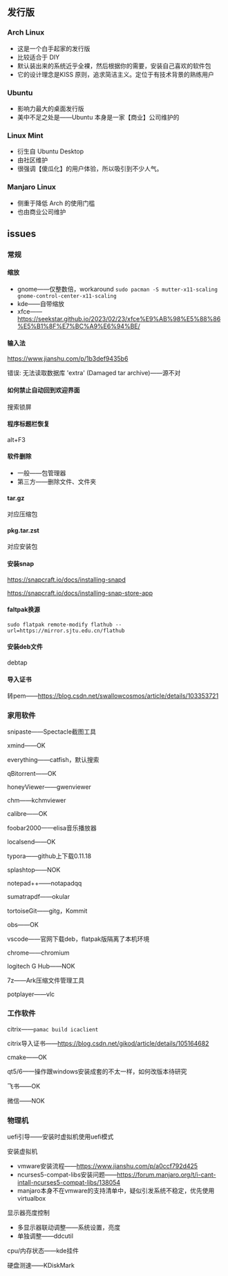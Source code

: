 ## 发行版

### Arch Linux

- 这是一个白手起家的发行版
- 比较适合于 DIY
- 默认装出来的系统近乎全裸，然后根据你的需要，安装自己喜欢的软件包
- 它的设计理念是KISS 原则，追求简洁主义。定位于有技术背景的熟练用户

### Ubuntu

- 影响力最大的桌面发行版
- 美中不足之处是——Ubuntu 本身是一家【商业】公司维护的

### Linux Mint

- 衍生自 Ubuntu Desktop
- 由社区维护
- 很强调【傻瓜化】的用户体验，所以吸引到不少人气。

### Manjaro Linux

- 侧重于降低 Arch 的使用门槛
- 也由商业公司维护

## issues

### 常规

#### 缩放

- gnome——仅整数倍，workaround `sudo pacman -S mutter-x11-scaling gnome-control-center-x11-scaling`
- kde——自带缩放
- xfce——https://seekstar.github.io/2023/02/23/xfce%E9%AB%98%E5%88%86%E5%B1%8F%E7%BC%A9%E6%94%BE/

#### 输入法

https://www.jianshu.com/p/1b3def9435b6

错误: 无法读取数据库 'extra' (Damaged tar archive)——源不对

#### 如何禁止自动回到欢迎界面

搜索锁屏

#### 程序标题栏恢复

alt+F3

#### 软件删除

- 一般——包管理器
- 第三方——删除文件、文件夹

#### tar.gz

对应压缩包

#### pkg.tar.zst

对应安装包

#### 安装snap

https://snapcraft.io/docs/installing-snapd

https://snapcraft.io/docs/installing-snap-store-app

#### faltpak换源

`sudo flatpak remote-modify flathub --url=https://mirror.sjtu.edu.cn/flathub`

#### 安装deb文件

debtap

#### 导入证书

转pem——https://blog.csdn.net/swallowcosmos/article/details/103353721

### 家用软件

snipaste——Spectacle截图工具

xmind——OK

everything——catfish，默认搜索

qBitorrent——OK

honeyViewer——gwenviewer

chm——kchmviewer

calibre——OK

foobar2000——elisa音乐播放器

localsend——OK

typora——github上下载0.11.18

splashtop——NOK

notepad++——notapadqq

sumatrapdf——okular

tortoiseGit——gitg，Kommit

obs——OK

vscode——官网下载deb，flatpak版隔离了本机环境

chrome——chromium

logitech G Hub——NOK

7z——Ark压缩文件管理工具

potplayer——vlc

### 工作软件

citrix——`pamac build icaclient`

citrix导入证书——https://blog.csdn.net/gikod/article/details/105164682

cmake——OK

qt5/6——操作跟windows安装成套的不太一样，如何改版本待研究

飞书——OK

微信——NOK

### 物理机

uefi引导——安装时虚拟机使用uefi模式

安装虚拟机

- vmware安装流程——https://www.jianshu.com/p/a0ccf792d425
- ncurses5-compat-libs安装问题——https://forum.manjaro.org/t/i-cant-intall-ncurses5-compat-libs/138054
- manjaro本身不在vmware的支持清单中，疑似引发系统不稳定，优先使用virtualbox

显示器亮度控制

- 多显示器联动调整——系统设置，亮度
- 单独调整——ddcutil

cpu/内存状态——kde挂件

硬盘测速——KDiskMark
